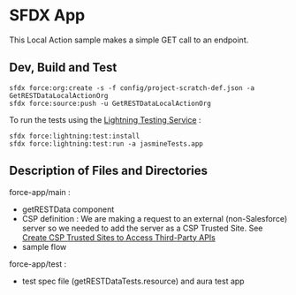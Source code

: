 # SFDX  App

This Local Action sample makes a simple GET call to an endpoint.

## Dev, Build and Test

```
sfdx force:org:create -s -f config/project-scratch-def.json -a GetRESTDataLocalActionOrg
sfdx force:source:push -u GetRESTDataLocalActionOrg
```

To run the tests using the [Lightning Testing Service](https://github.com/forcedotcom/LightningTestingService) :
```
sfdx force:lightning:test:install
sfdx force:lightning:test:run -a jasmineTests.app
```

## Description of Files and Directories
force-app/main :
* getRESTData component
* CSP definition :
We are making a request to an external (non-Salesforce) server so we needed to add the server as a CSP Trusted Site. See [Create CSP Trusted Sites to Access Third-Party APIs](https://developer.salesforce.com/docs/atlas.en-us.lightning.meta/lightning/csp_trusted_sites.htm)
* sample flow

force-app/test :
* test spec file (getRESTDataTests.resource) and aura test app
